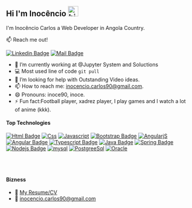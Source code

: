 ## Hi I'm Inocêncio <img src="https://user-images.githubusercontent.com/1303154/88677602-1635ba80-d120-11ea-84d8-d263ba5fc3c0.gif" width="28px" height="28px" alt="hi">

I'm Inocêncio Carlos a Web Developer in Angola Country. 

:mailbox: Reach me out!

[![Linkedin Badge](https://img.shields.io/badge/-Inocencio-0e76a8?style=flat&labelColor=0e76a8&logo=linkedin&logoColor=white)](https://www.linkedin.com/in/inoc%C3%AAncio-carlos-16ab01196/) [![Mail Badge](https://img.shields.io/badge/-Inocencio-c0392b?style=flat&labelColor=c0392b&logo=gmail&logoColor=white)](mailto:inocencio.carlos90@gmail.com)

<!-- TODO: Add last video link -->

- 🔭 I’m currently working at @Jupyter System and Soluctions
- :computer: Most used line of code `git pull`
- 🤔 I’m looking for help with Outstanding Video ideas.
- 📫 How to reach me: inocencio.carlos90@gmail.com.
- 😄 Pronouns: inoce90, inoce.
- ⚡ Fun fact:Football player, xadrez player, I play games and I watch a lot of anime (kkk).

#### Top Technologies

<!-- TODO: Make technologies links takes you to repositories -->

[![Html Badge](https://img.shields.io/badge/HTML5-E34F26?style=for-the-badge&logo=html5&logoColor=white)](#)
[![Css](https://img.shields.io/badge/CSS3-1572B6?style=for-the-badge&logo=css3&logoColor=white)](#)
[![Javascript](https://img.shields.io/badge/JavaScript-F7DF1E?style=for-the-badge&logo=javascript&logoColor=black)](#)
[![Bootstrap Badge](https://img.shields.io/badge/Bootstrap-563D7C?style=for-the-badge&logo=bootstrap&logoColor=white)](#)
[![AngularjS](https://img.shields.io/badge/AngularJS-E23237?style=for-the-badge&logo=angularjs&logoColor=white)](#)
[![Angular Badge](https://img.shields.io/badge/Angular-DD0031?style=for-the-badge&logo=angular&logoColor=white)](#)
[![Typescript Badge](https://img.shields.io/badge/-Typescript-007acc?style=for-the-badge&labelColor=black&logo=typescript&logoColor=007acc)](#)
[![Java Badge](https://img.shields.io/badge/Java-ED8B00?style=for-the-badge&logo=java&logoColor=white)](#)
[![Spring Badge](https://img.shields.io/badge/Spring-6DB33F?style=for-the-badge&logo=spring&logoColor=white)](#)
[![Nodejs Badge](https://img.shields.io/badge/-Nodejs-3C873A?style=for-the-badge&labelColor=black&logo=node.js&logoColor=3C873A)](#)
[![mysql](https://img.shields.io/badge/MySQL-00000F?style=for-the-badge&logo=mysql&logoColor=white)](#)
[![PostgreeSql](https://img.shields.io/badge/PostgreSQL-316192?style=for-the-badge&logo=postgresql&logoColor=white)](#)
[![Oracle](https://img.shields.io/badge/Oracle-F80000?style=for-the-badge&logo=oracle&logoColor=black)](#)

<br />
<br />

#### Bizness
- :paperclip: [My Resume/CV](https://drive.google.com/file/d/1x-ZajL55TBkPl7WY4zq_cTJQ7VCITBtP/view?usp=sharing)
- :email: inocencio.carlos90@gmail.com

